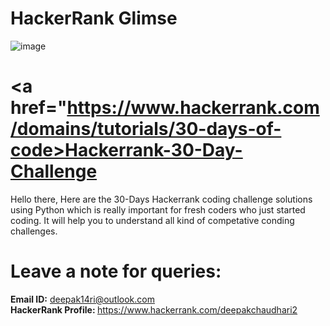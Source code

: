 # HackerRank Glimse
![image](https://user-images.githubusercontent.com/49471265/233604660-3f2c3525-3dd6-4a87-8785-7cf2b74494b1.png)

# <a href="https://www.hackerrank.com/domains/tutorials/30-days-of-code>Hackerrank-30-Day-Challenge</a>
Hello there, Here are the 30-Days Hackerrank coding challenge solutions using Python which is really important for fresh coders who just started coding. It will help you to understand all kind of competative conding challenges.

# Leave a note for queries:
 <strong>Email ID:</strong> deepak14ri@outlook.com <br>
 <strong>HackerRank Profile: </strong>https://www.hackerrank.com/deepakchaudhari2

